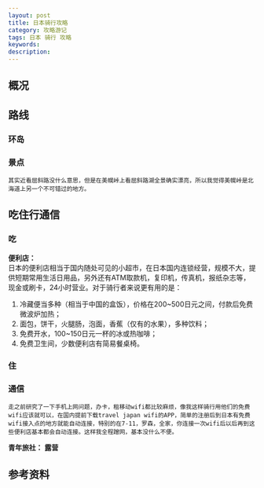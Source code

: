 ```yaml
---
layout: post
title: 日本骑行攻略
category: 攻略游记
tags: 日本 骑行 攻略
keywords: 
description: 
---
```


## 概况

## 路线

### 环岛

### 景点

```
其实近看屈斜路没什么意思，但是在美幌峠上看屈斜路湖全景确实漂亮，所以我觉得美幌峠是北海道上另一个不可错过的地方。
```

## 吃住行通信

### 吃

**便利店：**  
日本的便利店相当于国内随处可见的小超市，在日本国内连锁经营，规模不大，提供短期常用生活日用品，另外还有ATM取款机，复印机，传真机，报纸杂志等，现金或刷卡，24小时营业。对于骑行者来说更有用的是：

1. 冷藏便当多种（相当于中国的盒饭），价格在200~500日元之间，付款后免费微波炉加热；
2. 面包，饼干，火腿肠，泡面，香蕉（仅有的水果），多种饮料；
3. 免费开水，100~150日元一杯的冰或热咖啡；
4. 免费卫生间，少数便利店有简易餐桌椅。

### 住

### 通信

```[2]
走之前研究了一下手机上网问题，办卡，租移动wifi都比较麻烦，像我这样骑行用他们的免费wifi应该就可以，在国内提前下载travel japan wifi的APP，简单的注册后到日本有免费wifi接入点的地方就能自动连接，特别的在7-11，罗森，全家，你连接一次wifi后以后再到这些便利店基本都会自动连接。这样我全程蹭网，基本没什么不便。
```

**青年旅社：**
**露营**

## 参考资料

[1]: http://bbs.biketo.com/thread-1853378-1-1.html
[2]: http://bbs.biketo.com/forum.php?mod=viewthread&tid=2105794&page=1
